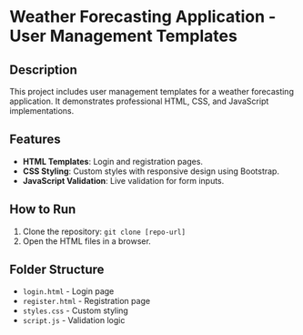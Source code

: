 # Weather Forecasting Application - User Management Templates

## Description
This project includes user management templates for a weather forecasting application. It demonstrates professional HTML, CSS, and JavaScript implementations.

## Features
- **HTML Templates**: Login and registration pages.
- **CSS Styling**: Custom styles with responsive design using Bootstrap.
- **JavaScript Validation**: Live validation for form inputs.

## How to Run
1. Clone the repository: `git clone [repo-url]`
2. Open the HTML files in a browser.

## Folder Structure
- `login.html` - Login page
- `register.html` - Registration page
- `styles.css` - Custom styling
- `script.js` - Validation logic 
